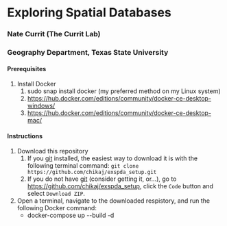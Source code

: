 # Exploring Spatial Databases

### Nate Currit (The Currit Lab)
### Geography Department, Texas State University

#### Prerequisites
1. Install Docker
    1. sudo snap install docker (my preferred method on my Linux system)
    2. https://hub.docker.com/editions/community/docker-ce-desktop-windows/
    3. https://hub.docker.com/editions/community/docker-ce-desktop-mac/

#### Instructions
1. Download this repository
    1. If you [git](https://git-scm.com) installed, the easiest way to download it is with the following terminal command: `git clone https://github.com/chikaj/exspda_setup.git`
    2. If you do not have [git](https://git-scm.com) (consider getting it, or...), go to https://github.com/chikaj/exspda_setup, click the `Code` button and select `Download ZIP`.
2. Open a terminal, navigate to the downloaded respistory, and run the following Docker command:
    * docker-compose up --build -d
